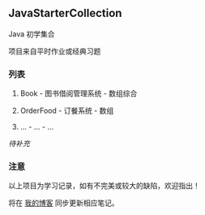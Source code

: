 ## JavaStarterCollection

Java 初学集合

项目来自平时作业或经典习题

### 列表

1. Book - 图书借阅管理系统 - 数组综合

2. OrderFood - 订餐系统 - 数组

3. ... - ... - ...

*待补充*

### 注意

以上项目为学习记录，如有不完美或较大的缺陷，欢迎指出！

将在 [我的博客](https://blog.microloong.xyz) 同步更新相应笔记。